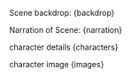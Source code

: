 Scene backdrop:
{backdrop}

Narration of Scene:
{narration}

character details
{characters}

character image
{images}
